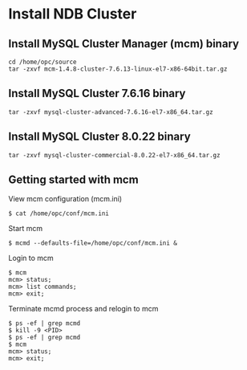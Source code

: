 # Install NDB Cluster
## Install MySQL Cluster Manager (mcm) binary
```
cd /home/opc/source
tar -zxvf mcm-1.4.8-cluster-7.6.13-linux-el7-x86-64bit.tar.gz 
```
## Install MySQL Cluster 7.6.16 binary
```
tar -zxvf mysql-cluster-advanced-7.6.16-el7-x86_64.tar.gz
```
## Install MySQL Cluster 8.0.22 binary
```
tar -zxvf mysql-cluster-commercial-8.0.22-el7-x86_64.tar.gz
```
## Getting started with mcm
View mcm configuration (mcm.ini)
```
$ cat /home/opc/conf/mcm.ini
```
Start mcm
```
$ mcmd --defaults-file=/home/opc/conf/mcm.ini &
```
Login to mcm
```
$ mcm
mcm> status;
mcm> list commands;
mcm> exit;
```
Terminate mcmd process and relogin to mcm
```
$ ps -ef | grep mcmd
$ kill -9 <PID>
$ ps -ef | grep mcmd
$ mcm
mcm> status;
mcm> exit;
```
